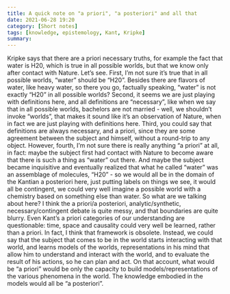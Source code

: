 ```yaml
---
title: A quick note on "a priori", "a posteriori" and all that
date: 2021-06-28 19:20
category: [Short notes]
tags: [knowledge, epistemology, Kant, Kripke]
summary: 
---
```

Kripke says that there are a priori necessary truths, for example the fact that water is H20, which is true in all possible worlds, but that we know only after contact with Nature. Let’s see. First, I’m not sure it’s true that in all possible worlds, “water” should be “H20”. Besides there are flavors of water, like heavy water, so there you go, factually speaking, “water” is not exactly “H20” in all possible worlds? Second, it seems we are just playing with definitions here, and all definitions are “necessary”, like when we say that in all possible worlds, bachelors are not married - well, we shouldn’t invoke “worlds”, that makes it sound like it’s an observation of Nature, when in fact we are just playing with definitions here. Third, you could say that definitions are always necessary, and a priori, since they are some agreement between the subject and himself, without a round-trip to any object. However, fourth, I’m not sure there is really anything “a priori” at all, in fact: maybe the subject first had contact with Nature to become aware that there is such a thing as “water” out there. And maybe the subject became inquisitive and eventually realized that what he called “water” was an assemblage of molecules, “H20” - so we would all be in the domain of the Kantian a posteriori here, just putting labels on things we see, it would all be contingent, we could very well imagine a possible world with a chemistry based on something else than water. So what are we talking about here? I think the a priori/a posteriori, analytic/synthetic, necessary/contingent debate is quite messy, and that boundaries are quite blurry. Even Kant’s a priori categories of our understanding are questionable: time, space and causality could very well be learned, rather than a priori. In fact, I think that framework is obsolete. Instead, we could say that the subject that comes to be in the world starts interacting with that world, and learns models of the worlds, representations in his mind that allow him to understand and interact with the world, and to evaluate the result of his actions, so he can plan and act. On that account, what would be “a priori” would be only the capacity to build models/representations of the various phenomena in the world. The knowledge embodied in the models would all be “a posteriori”. 